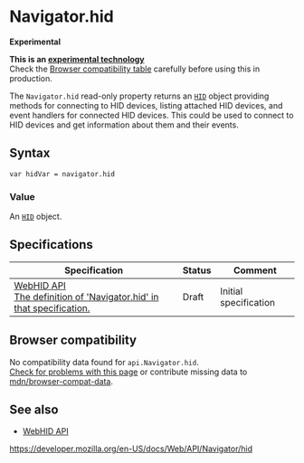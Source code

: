 Navigator.hid
=============

**Experimental**

**This is an [experimental technology](https://developer.mozilla.org/en-US/docs/MDN/Guidelines/Conventions_definitions#experimental)**  
Check the [Browser compatibility table](#browser_compatibility) carefully before using this in production.

The `Navigator.hid` read-only property returns an [`HID`](../hid) object providing methods for connecting to HID devices, listing attached HID devices, and event handlers for connected HID devices. This could be used to connect to HID devices and get information about them and their events.

Syntax
------

    var hidVar = navigator.hid

### Value

An [`HID`](../hid) object.

Specifications
--------------

<table><thead><tr class="header"><th>Specification</th><th>Status</th><th>Comment</th></tr></thead><tbody><tr class="odd"><td><a href="https://wicg.github.io/webhid/#dom-navigator-hid">WebHID API<br />
<span class="small">The definition of 'Navigator.hid' in that specification.</span></a></td><td><span class="spec-draft">Draft</span></td><td>Initial specification</td></tr></tbody></table>

Browser compatibility
---------------------

No compatibility data found for `api.Navigator.hid`.  
[Check for problems with this page](#on-github) or contribute missing data to [mdn/browser-compat-data](https://github.com/mdn/browser-compat-data).

See also
--------

-   [WebHID API](../webhid_api)

<a href="https://developer.mozilla.org/en-US/docs/Web/API/Navigator/hid" class="_attribution-link">https://developer.mozilla.org/en-US/docs/Web/API/Navigator/hid</a>
